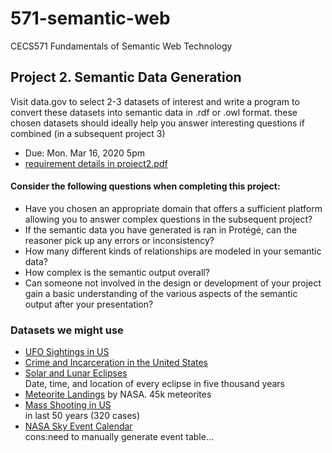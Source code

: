 # 571-semantic-web
CECS571 Fundamentals of Semantic Web Technology

## Project 2. Semantic Data Generation
Visit data.gov to select 2-3 datasets of interest and write a program to convert these datasets into semantic data in .rdf or .owl format. these chosen datasets should ideally help you answer interesting questions if combined (in a subsequent project 3)
- Due: Mon. Mar 16, 2020 5pm
- [requirement details in project2.pdf](docs/Project2.pdf)

#### Consider the following questions when completing this project:
- Have you chosen an appropriate domain that offers a sufficient platform allowing you to answer complex questions in the subsequent project?
- If the semantic data you have generated is ran in Protégé, can the reasoner pick up any errors or inconsistency?
- How many different kinds of relationships are modeled in your semantic data?
- How complex is the semantic output overall?
- Can someone not involved in the design or development of your project gain a basic understanding of the various aspects of the semantic output after your presentation?

### Datasets we might use
- [UFO Sightings in US](https://www.kaggle.com/NUFORC/ufo-sightings#complete.csv)
- [Crime and Incarceration in the United States](https://www.kaggle.com/christophercorrea/prisoners-and-crime-in-united-states#ucr_by_state.csv)
- [Solar and Lunar Eclipses](https://www.kaggle.com/nasa/solar-eclipses)  
Date, time, and location of every eclipse in five thousand years
- [Meteorite Landings](https://www.kaggle.com/nasa/meteorite-landings) by NASA. 45k meteorites
- [Mass Shooting in US](https://www.kaggle.com/zusmani/us-mass-shootings-last-50-years#Mass%20Shootings%20Dataset%20Ver%203.csv)  
in last 50 years (320 cases)
- [NASA Sky Event Calendar](https://eclipse.gsfc.nasa.gov/SKYCAL/SKYCAL.html)  
cons:need to  manually generate event table...

